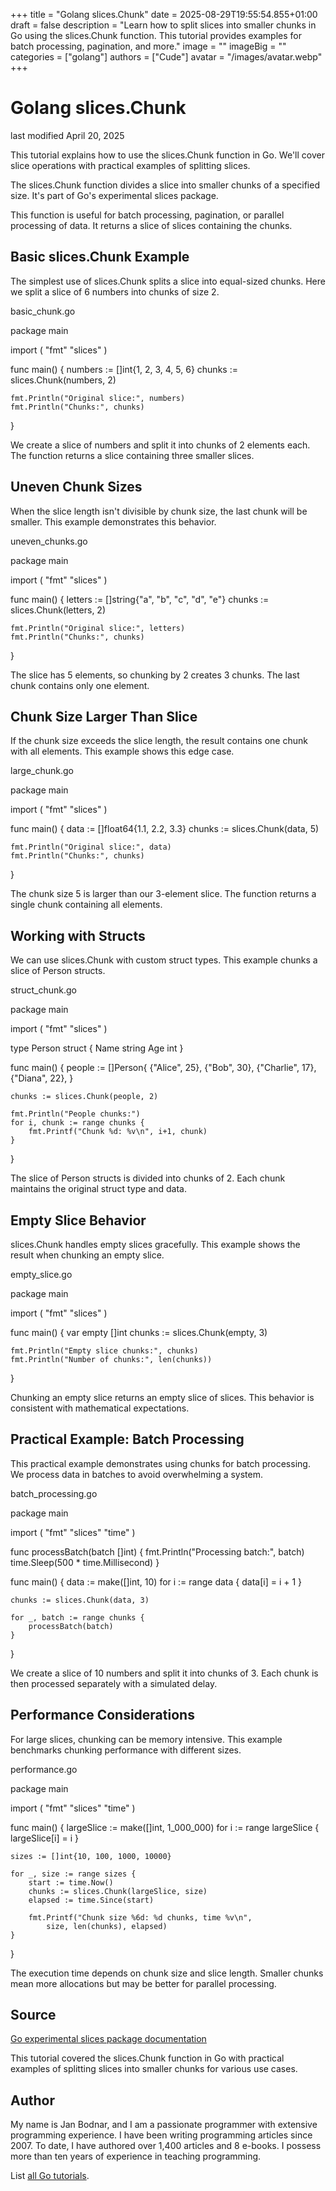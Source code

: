 +++
title = "Golang slices.Chunk"
date = 2025-08-29T19:55:54.855+01:00
draft = false
description = "Learn how to split slices into smaller chunks in Go using the slices.Chunk function. This tutorial provides examples for batch processing, pagination, and more."
image = ""
imageBig = ""
categories = ["golang"]
authors = ["Cude"]
avatar = "/images/avatar.webp"
+++

# Golang slices.Chunk

last modified April 20, 2025

This tutorial explains how to use the slices.Chunk function in Go.
We'll cover slice operations with practical examples of splitting slices.

The slices.Chunk function divides a slice into smaller chunks of a
specified size. It's part of Go's experimental slices package.

This function is useful for batch processing, pagination, or parallel processing
of data. It returns a slice of slices containing the chunks.

## Basic slices.Chunk Example

The simplest use of slices.Chunk splits a slice into equal-sized
chunks. Here we split a slice of 6 numbers into chunks of size 2.

basic_chunk.go
  

package main

import (
    "fmt"
    "slices"
)

func main() {
    numbers := []int{1, 2, 3, 4, 5, 6}
    chunks := slices.Chunk(numbers, 2)
    
    fmt.Println("Original slice:", numbers)
    fmt.Println("Chunks:", chunks)
}

We create a slice of numbers and split it into chunks of 2 elements each.
The function returns a slice containing three smaller slices.

## Uneven Chunk Sizes

When the slice length isn't divisible by chunk size, the last chunk will be
smaller. This example demonstrates this behavior.

uneven_chunks.go
  

package main

import (
    "fmt"
    "slices"
)

func main() {
    letters := []string{"a", "b", "c", "d", "e"}
    chunks := slices.Chunk(letters, 2)
    
    fmt.Println("Original slice:", letters)
    fmt.Println("Chunks:", chunks)
}

The slice has 5 elements, so chunking by 2 creates 3 chunks. The last chunk
contains only one element.

## Chunk Size Larger Than Slice

If the chunk size exceeds the slice length, the result contains one chunk with
all elements. This example shows this edge case.

large_chunk.go
  

package main

import (
    "fmt"
    "slices"
)

func main() {
    data := []float64{1.1, 2.2, 3.3}
    chunks := slices.Chunk(data, 5)
    
    fmt.Println("Original slice:", data)
    fmt.Println("Chunks:", chunks)
}

The chunk size 5 is larger than our 3-element slice. The function returns a
single chunk containing all elements.

## Working with Structs

We can use slices.Chunk with custom struct types. This example
chunks a slice of Person structs.

struct_chunk.go
  

package main

import (
    "fmt"
    "slices"
)

type Person struct {
    Name string
    Age  int
}

func main() {
    people := []Person{
        {"Alice", 25},
        {"Bob", 30},
        {"Charlie", 17},
        {"Diana", 22},
    }
    
    chunks := slices.Chunk(people, 2)
    
    fmt.Println("People chunks:")
    for i, chunk := range chunks {
        fmt.Printf("Chunk %d: %v\n", i+1, chunk)
    }
}

The slice of Person structs is divided into chunks of 2. Each chunk maintains
the original struct type and data.

## Empty Slice Behavior

slices.Chunk handles empty slices gracefully. This example shows
the result when chunking an empty slice.

empty_slice.go
  

package main

import (
    "fmt"
    "slices"
)

func main() {
    var empty []int
    chunks := slices.Chunk(empty, 3)
    
    fmt.Println("Empty slice chunks:", chunks)
    fmt.Println("Number of chunks:", len(chunks))
}

Chunking an empty slice returns an empty slice of slices. This behavior is
consistent with mathematical expectations.

## Practical Example: Batch Processing

This practical example demonstrates using chunks for batch processing. We process
data in batches to avoid overwhelming a system.

batch_processing.go
  

package main

import (
    "fmt"
    "slices"
    "time"
)

func processBatch(batch []int) {
    fmt.Println("Processing batch:", batch)
    time.Sleep(500 * time.Millisecond)
}

func main() {
    data := make([]int, 10)
    for i := range data {
        data[i] = i + 1
    }
    
    chunks := slices.Chunk(data, 3)
    
    for _, batch := range chunks {
        processBatch(batch)
    }
}

We create a slice of 10 numbers and split it into chunks of 3. Each chunk is
then processed separately with a simulated delay.

## Performance Considerations

For large slices, chunking can be memory intensive. This example benchmarks
chunking performance with different sizes.

performance.go
  

package main

import (
    "fmt"
    "slices"
    "time"
)

func main() {
    largeSlice := make([]int, 1_000_000)
    for i := range largeSlice {
        largeSlice[i] = i
    }
    
    sizes := []int{10, 100, 1000, 10000}
    
    for _, size := range sizes {
        start := time.Now()
        chunks := slices.Chunk(largeSlice, size)
        elapsed := time.Since(start)
        
        fmt.Printf("Chunk size %6d: %d chunks, time %v\n",
            size, len(chunks), elapsed)
    }
}

The execution time depends on chunk size and slice length. Smaller chunks mean
more allocations but may be better for parallel processing.

## Source

[Go experimental slices package documentation](https://pkg.go.dev/golang.org/x/exp/slices)

This tutorial covered the slices.Chunk function in Go with practical
examples of splitting slices into smaller chunks for various use cases.

## Author

My name is Jan Bodnar, and I am a passionate programmer with extensive
programming experience. I have been writing programming articles since 2007.
To date, I have authored over 1,400 articles and 8 e-books. I possess more
than ten years of experience in teaching programming.

List [all Go tutorials](/golang/).